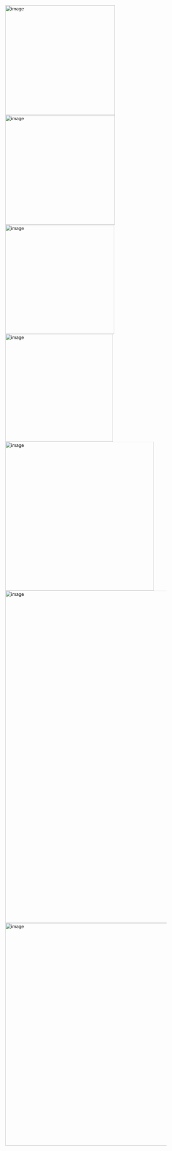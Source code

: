 

<img width="342" alt="image" src="https://github.com/jambardev/County-Cricket-Tour-Blog/assets/165150313/23f7ce00-eb1e-445c-9907-1d9b8a0ac391">

<img width="342" alt="image" src="https://github.com/jambardev/County-Cricket-Tour-Blog/assets/165150313/700a36dc-2f99-4df0-85ee-53200f0b7073">

<img width="340" alt="image" src="https://github.com/jambardev/County-Cricket-Tour-Blog/assets/165150313/e8b04755-ff45-4df3-b9a2-e1bb3d10491f">

<img width="336" alt="image" src="https://github.com/jambardev/County-Cricket-Tour-Blog/assets/165150313/49dc9bda-dd92-4b6d-8451-63d404d9962e">

<img width="464" alt="image" src="https://github.com/jambardev/County-Cricket-Tour-Blog/assets/165150313/3dbdb804-e36e-46dc-a8fd-6ad82ab44e8a">

<img width="1035" alt="image" src="https://github.com/jambardev/County-Cricket-Tour-Blog/assets/165150313/460850e3-0d47-4b86-9007-75ded9d39902">

<img width="694" alt="image" src="https://github.com/jambardev/County-Cricket-Tour-Blog/assets/165150313/ca92954d-ba27-4011-9542-3ea824956134">

















